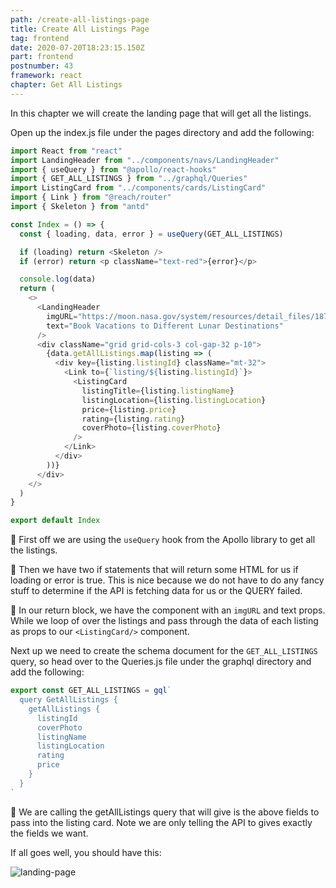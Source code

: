 ```yaml
---
path: /create-all-listings-page
title: Create All Listings Page
tag: frontend
date: 2020-07-20T18:23:15.150Z
part: frontend
postnumber: 43
framework: react
chapter: Get All Listings
---
```


In this chapter we will create the landing page that will get all the listings.

Open up the index.js file under the pages directory and add the following:

```javascript
import React from "react"
import LandingHeader from "../components/navs/LandingHeader"
import { useQuery } from "@apollo/react-hooks"
import { GET_ALL_LISTINGS } from "../graphql/Queries"
import ListingCard from "../components/cards/ListingCard"
import { Link } from "@reach/router"
import { Skeleton } from "antd"

const Index = () => {
  const { loading, data, error } = useQuery(GET_ALL_LISTINGS)

  if (loading) return <Skeleton />
  if (error) return <p className="text-red">{error}</p>

  console.log(data)
  return (
    <>
      <LandingHeader
        imgURL="https://moon.nasa.gov/system/resources/detail_files/187_detail_as11-44-6551_orig.jpg"
        text="Book Vacations to Different Lunar Destinations"
      />
      <div className="grid grid-cols-3 col-gap-32 p-10">
        {data.getAllListings.map(listing => (
          <div key={listing.listingId} className="mt-32">
            <Link to={`listing/${listing.listingId}`}>
              <ListingCard
                listingTitle={listing.listingName}
                listingLocation={listing.listingLocation}
                price={listing.price}
                rating={listing.rating}
                coverPhoto={listing.coverPhoto}
              />
            </Link>
          </div>
        ))}
      </div>
    </>
  )
}

export default Index
```

🥑 First off we are using the `useQuery` hook from the Apollo library to get all the listings.

🥑 Then we have two if statements that will return some HTML for us if loading or error is true. This is nice because we do not have to do any fancy stuff to determine if the API is fetching data for us or the QUERY failed.

🥑 In our return block, we have the <LandingHeader/> component with an `imgURL` and text props. While we loop of over the listings and pass through the data of each listing as props to our `<ListingCard/>` component.

Next up we need to create the schema document for the `GET_ALL_LISTINGS` query, so head over to the Queries.js file under the graphql directory and add the following:

```javascript
export const GET_ALL_LISTINGS = gql`
  query GetAllListings {
    getAllListings {
      listingId
      coverPhoto
      listingName
      listingLocation
      rating
      price
    }
  }
`
```

🥑 We are calling the getAllListings query that will give is the above fields to pass into the listing card. Note we are only telling the API to gives exactly the fields we want.

If all goes well, you should have this:

![landing-page](/uploads/landing.png)
